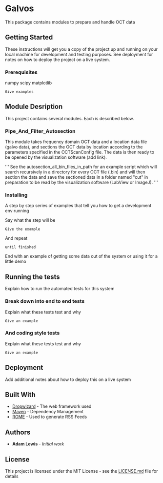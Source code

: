 # Galvos

This package contains modules to prepare and handle OCT data

## Getting Started

These instructions will get you a copy of the project up and running on your local machine for development and testing purposes. See deployment for notes on how to deploy the project on a live system.

### Prerequisites
numpy
scipy
matplotlib


```
Give examples
```

## Module Desription
This project contains several modules.  Each is described below.

### Pipe_And_Filter_Autosection
This module takes frequency domain OCT data and a location data file (galvo data), and sections the OCT data by location according to
the parameters specified in the OCTScanConfig file.  The data is then ready to be opened by the visualization software (add link).

'''
See the autosection_all_bin_files_in_path for an example script which will search recursively in a directory for every OCT file
(.bin) and will then section the data and save the sectioned data in a folder named "cut" in preparation to be read by the visualization
software (LabView or ImageJ).
'''

### Installing

A step by step series of examples that tell you how to get a development env running

Say what the step will be

```
Give the example
```

And repeat

```
until finished
```

End with an example of getting some data out of the system or using it for a little demo

## Running the tests

Explain how to run the automated tests for this system

### Break down into end to end tests

Explain what these tests test and why

```
Give an example
```

### And coding style tests

Explain what these tests test and why

```
Give an example
```

## Deployment

Add additional notes about how to deploy this on a live system

## Built With

* [Dropwizard](http://www.dropwizard.io/1.0.2/docs/) - The web framework used
* [Maven](https://maven.apache.org/) - Dependency Management
* [ROME](https://rometools.github.io/rome/) - Used to generate RSS Feeds

## Authors

* **Adam Lewis** - *Initial work*

## License

This project is licensed under the MIT License - see the [LICENSE.md](LICENSE.md) file for details

